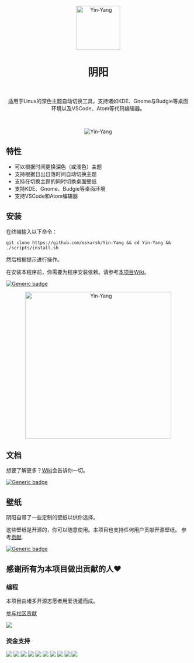 <p align="center">
  <img alt="Yin-Yang" title="Yin & Yang" src="resources/logo.svg" height="120">


<h1 align="center"> 阴阳 </h1> <br>
<p align="center">
   适用于Linux的深色主题自动切换工具，支持诸如KDE、Gnome与Budgie等桌面环境以及VSCode、Atom等代码编辑器。
</p>

<p align="center" >
    <img alt="" title="YinYang" src="https://img.shields.io/badge/Plasma-5.21-blue">
    <img alt="" title="YinYang" src="https://img.shields.io/badge/Yin&Yang-2.0-blue">
    <img alt="" title="YinYang" src="https://img.shields.io/badge/License-MIT-blue">
    <img alt="" title="YinYang" src="https://badges.frapsoft.com/os/v1/open-source.svg?v=103">
    <img alt="" title="YinYang" src="https://img.shields.io/badge/Build%20with-Python-yellow">
  

<p align="center">
  <img alt="Yin-Yang" title="Yin & Yang" src=".github/images/header.png">


## 特性

* 可以根据时间更换深色（或浅色）主题
* 支持根据日出日落时间自动切换主题
* 支持在切换主题的同时切换桌面壁纸
* 支持KDE、Gnome、Budgie等桌面环境
* 支持VSCode和Atom编辑器


## 安装
在终端输入以下命令：

```git clone https://github.com/oskarsh/Yin-Yang && cd Yin-Yang && ./scripts/install.sh```

然后根据提示进行操作。

在安装本程序前，你需要为程序安装依赖。请参考[本项目Wiki](https://github.com/oskarsh/Yin-Yang/wiki)。

[![Generic badge](https://img.shields.io/badge/see-Wiki-BLUE.svg)](<https://github.com/oskarsh/Yin-Yang/wiki>)

<p align="center" >
  <img alt="Yin-Yang" title="Yin & Yang" src=".github/images/settings.png" height="400">

## 文档

想要了解更多？[Wiki](https://github.com/oskarsh/Yin-Yang/wiki)会告诉你一切。

[![Generic badge](https://img.shields.io/badge/Visit-Wiki-BLUE.svg)](<https://github.com/oskarsh/Yin-Yang/wiki>)



## 壁纸

阴阳自带了一些定制的壁纸以供你选择。

这些壁纸是开源的，你可以随意使用。本项目也支持任何用户贡献开源壁纸。 参考[贡献](https://github.com/oskarsh/Yin-Yang/wiki/Supporting-Yin-Yang#create-yin-yang-wallpapers).

[![Generic badge](https://img.shields.io/badge/Get-Wallpapers-BLUE.svg)](https://github.com/oskarsh/Yin-Yang-Wallpapers)

## 感谢所有为本项目做出贡献的人❤

### 编程

本项目由诸多开源志愿者用爱浇灌而成。

[参与社区贡献](https://github.com/oskarsh/Yin-Yang/wiki/Contributing)

<a href="https://github.com/oskarsh/Yin-Yang/graphs/contributors"><img src="https://opencollective.com/Yin-Yang/contributors.svg?width=890&button=false" /></a>

### 资金支持

<a href="https://opencollective.com/Yin-Yang/organization/0/website"><img src="https://opencollective.com/Yin-Yang/organization/0/avatar.svg"></a>
<a href="https://opencollective.com/Yin-Yang/organization/1/website"><img src="https://opencollective.com/Yin-Yang/organization/1/avatar.svg"></a>
<a href="https://opencollective.com/Yin-Yang/organization/2/website"><img src="https://opencollective.com/Yin-Yang/organization/2/avatar.svg"></a>
<a href="https://opencollective.com/Yin-Yang/organization/3/website"><img src="https://opencollective.com/Yin-Yang/organization/3/avatar.svg"></a>
<a href="https://opencollective.com/Yin-Yang/organization/4/website"><img src="https://opencollective.com/Yin-Yang/organization/4/avatar.svg"></a>
<a href="https://opencollective.com/Yin-Yang/organization/5/website"><img src="https://opencollective.com/Yin-Yang/organization/5/avatar.svg"></a>
<a href="https://opencollective.com/Yin-Yang/organization/6/website"><img src="https://opencollective.com/Yin-Yang/organization/6/avatar.svg"></a>
<a href="https://opencollective.com/Yin-Yang/organization/7/website"><img src="https://opencollective.com/Yin-Yang/organization/7/avatar.svg"></a>
<a href="https://opencollective.com/Yin-Yang/organization/8/website"><img src="https://opencollective.com/Yin-Yang/organization/8/avatar.svg"></a>
<a href="https://opencollective.com/Yin-Yang/organization/9/website"><img src="https://opencollective.com/Yin-Yang/organization/9/avatar.svg"></a>

